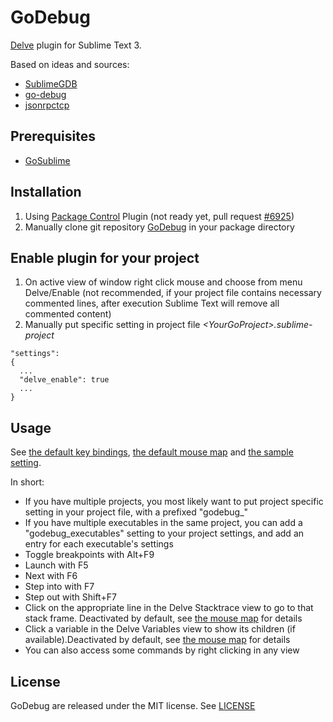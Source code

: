 # GoDebug

[Delve](https://github.com/derekparker/delve) plugin for Sublime Text 3.

Based on ideas and sources:
* [SublimeGDB](https://github.com/quarnster/SublimeGDB)
* [go-debug](https://github.com/lloiser/go-debug)
* [jsonrpctcp](https://github.com/joshmarshall/jsonrpctcp)

## Prerequisites
* [GoSublime](https://github.com/DisposaBoy/GoSublime)

## Installation
1. Using [Package Control](https://packagecontrol.io/docs/usage) Plugin (not ready yet, pull request [#6925](https://github.com/wbond/package_control_channel/pull/6925))
2. Manually clone git repository [GoDebug](https://github.com/dishmaev/GoDebug) in your package directory

## Enable plugin for your project
1. On active view of window right click mouse and choose from menu Delve/Enable (not recommended, if your project file contains necessary commented lines, after execution Sublime Text will remove all commented content)
2. Manually put specific setting in project file *\<YourGoProject\>.sublime-project*
```
"settings":
{
  ...
  "delve_enable": true
  ...
}
```

## Usage
See [the default key bindings](https://github.com/dishmaev/GoDebug/blob/master/Default.sublime-keymap), [the default mouse map](https://github.com/dishmaev/GoDebug/blob/master/Default.sublime-mousemap) and [the sample setting](https://github.com/dishmaev/GoDebug/blob/master/GoDebug.sublime-settings).

In short:
* If you have multiple projects, you most likely want to put project specific setting in your project file, with a prefixed "godebug_"
* If you have multiple executables in the same project, you can add a "godebug_executables" setting to your project settings, and add an entry for each executable's settings
* Toggle breakpoints with Alt+F9
* Launch with F5
* Next with F6
* Step into with F7
* Step out with Shift+F7
* Click on the appropriate line in the Delve Stacktrace view to go to that stack frame. Deactivated by default, see [the mouse map](https://github.com/dishmaev/GoDebug/blob/master/Default.sublime-mousemap) for details
* Click a variable in the Delve Variables view to show its children (if available).Deactivated by default, see [the mouse map](https://github.com/dishmaev/GoDebug/blob/master/Default.sublime-mousemap) for details
* You can also access some commands by right clicking in any view

## License
GoDebug are released under the MIT license. See [LICENSE](https://github.com/dishmaev/GoDebug/blob/master/LICENSE)
